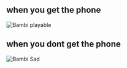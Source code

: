 ## when you get the phone
![Bambi playable](https://static.wikia.nocookie.net/fridaynightfunking/images/d/d0/BambiPlayableUp.png/revision/latest/scale-to-width-down/138?cb=20210828154805)
## when you dont get the phone
![Bambi Sad](https://cdn.discordapp.com/attachments/895016395648139314/921837820056846376/bambi_asad.png)